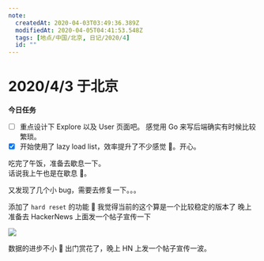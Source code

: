 ```yaml
---
note:
  createdAt: 2020-04-03T03:49:36.389Z
  modifiedAt: 2020-04-05T04:41:53.548Z
  tags: [地点/中国/北京, 日记/2020/4]
  id: ""
---
```


# 2020/4/3 于北京

<!-- @crossnote.comment "id":"a2069f1a-591e-464f-bf02-f0606786a563 -->

**今日任务**

- [ ] 重点设计下 Explore 以及 User 页面吧。
      感觉用 Go 来写后端确实有时候比较繁琐。
- [x] 开始使用了 lazy load list，效率提升了不少感觉 🌝。开心。

<!-- @timer "date":"Fri Apr 03 2020 13:00:55 GMT+0800 (China Standard Time) -->

吃完了午饭，准备去歇息一下。  
话说我上午也是在歇息 🌚。

<!-- @timer "date":"Fri Apr 03 2020 14:36:09 GMT+0800 (China Standard Time)","duration":"about 2 hours -->

又发现了几个小 bug，需要去修复一下。。。

<!-- @timer "date":"Fri Apr 03 2020 15:38:46 GMT+0800 (China Standard Time)","duration":"about 1 hour -->

添加了 `hard reset` 的功能 🌝
我觉得当前的这个算是一个比较稳定的版本了
晚上准备去 HackerNews 上面发一个帖子宣传一下

<!-- @timer "date":"Fri Apr 03 2020 15:51:09 GMT+0800 (China Standard Time)","duration":"12 minutes -->

![](https://i.loli.net/2020/04/03/gECe12jfnXb4K5O.png)

数据的进步不小 🙈
出门赏花了，晚上 HN 上发一个帖子宣传一波。
